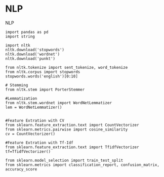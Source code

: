 # NLP
NLP

    import pandas as pd
    import string

    import nltk
    nltk.download('stopwords')
    nltk.download('wordnet')
    nltk.download('punkt')
    
    from nltk.tokenize import sent_tokenize, word_tokenize
    from nltk.corpus import stopwords
    stopwords.words('english')[0:10]
    
    # Stemming
    from nltk.stem import PorterStemmer
    
    #Lemmatization
    from nltk.stem.wordnet import WordNetLemmatizer
    lem = WordNetLemmatizer()
    
    
    #Feature Extration with CV
    from sklearn.feature_extraction.text import CountVectorizer
    from sklearn.metrics.pairwise import cosine_similarity
    cv = CountVectorizer()
    
    #Feature Extration with Tf-Idf
    from sklearn.feature_extraction.text import TfidfVectorizer
    tf=TfidfVectorizer()

    from sklearn.model_selection import train_test_split
    from sklearn.metrics import classification_report, confusion_matrix, accuracy_score
